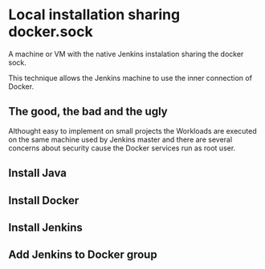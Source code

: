 # Local installation sharing docker.sock

A machine or VM with the native Jenkins instalation sharing the docker sock.

This technique allows the Jenkins machine to use the inner connection of Docker.

## The good, the bad and the ugly

Althought easy to implement on small projects the Workloads are executed on the same machine used by Jenkins master and there are several concerns about security cause the Docker services run as root user.

## Install Java


## Install Docker


## Install Jenkins


## Add Jenkins to Docker group
